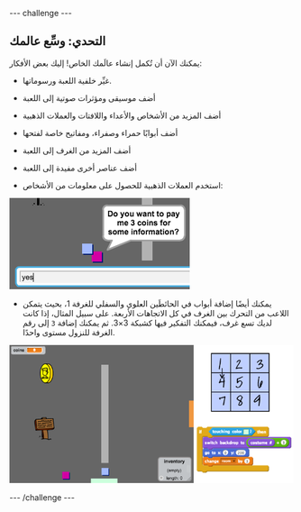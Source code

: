 --- challenge ---
## التحدي: وسِّع عالمك
يمكنك الآن أن تُكمل إنشاء عالَمك الخاص! إليك بعض الأفكار:

+ غيِّر خلفية اللعبة ورسوماتها.
+ أضف موسيقى ومؤثرات صوتية إلى اللعبة
+ أضف المزيد من الأشخاص والأعداء واللافتات والعملات الذهبية
+ أضف أبوابًا حمراء وصفراء، ومفاتيح خاصة لفتحها
+ أضف المزيد من الغرف إلى اللعبة
+ أضف عناصر أخرى مفيدة إلى اللعبة

+ استخدم العملات الذهبية للحصول على معلومات من الأشخاص:

![screenshot](images/world-bribe.png)

+ يمكنك أيضًا إضافة أبواب في الحائطَين العلوي والسفلي للغرفة 1، بحيث يتمكن اللاعب من التحرك بين الغرف في كل الاتجاهات الأربعة. على سبيل المثال، إذا كانت لديك تسع غرف، فيمكنك التفكير فيها كشبكة 3×3. ثم يمكنك إضافة `3` إلى رقم الغرفة للنزول مستوى واحدًا.

![screenshot](images/world-north-south.png)

--- /challenge ---
